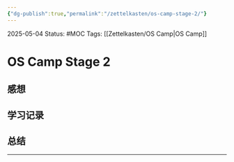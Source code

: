 ```yaml
---
{"dg-publish":true,"permalink":"/zettelkasten/os-camp-stage-2/"}
---
```


2025-05-04
Status: #MOC
Tags: [[Zettelkasten/OS Camp\|OS Camp]]

# OS Camp Stage 2

## 感想

## 学习记录

## 总结


___